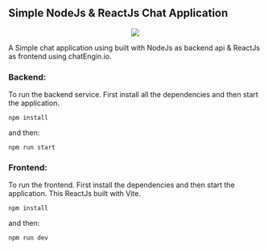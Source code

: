 ## Simple NodeJs & ReactJs Chat Application
<p align="center">
  <a href="https://skillicons.dev">
    <img src="https://skillicons.dev/icons?i=js,html,nodejs,react,git" />
  </a>
</p>

A Simple chat application using built with NodeJs as backend api & ReactJs as frontend using chatEngin.io.


### Backend:

To run the backend service. First install all the dependencies and then start the application. 

```
npm install
```
and then:
```
npm run start
```

### Frontend:

To run the frontend. First install the dependencies and then start the application. This ReactJs built with Vite.

```
npm install
```
and then:
```
npm run dev
```


